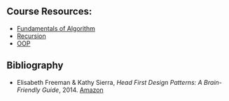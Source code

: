 ## Course Resources:
  * [Fundamentals of Algorithm](https://pro2uagrm.blogspot.com/p/unidad-i.html)
  * [Recursion](https://pro2uagrm.blogspot.com/p/unidad-ii.html)
  * [OOP](https://pro2uagrm.blogspot.com/p/unidad-iii.html)
## Bibliography
  * Elisabeth Freeman & Kathy Sierra,  _Head First Design Patterns: A Brain-Friendly Guide_, 2014. [Amazon](https://www.amazon.com/Head-First-Design-Patterns-Brain-Friendly/dp/0596007124)
